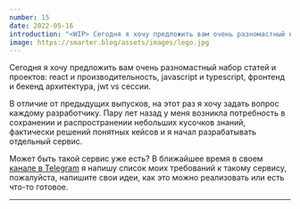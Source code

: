 ```yaml
---
number: 15
date: 2022-05-16
introduction: "<WIP> Сегодня я хочу предложить вам очень разномастный набор статей и проектов: react и производительность, javascript и typescript, фронтенд и бекенд архитектура, jwt vs сессии."
image: https://smarter.blog/assets/images/lego.jpg
---
```


Сегодня я хочу предложить вам очень разномастный набор статей и проектов: react и производительность, javascript и typescript, фронтенд и бекенд архитектура, jwt vs сессии.

В отличие от предыдущих выпусков, на этот раз я хочу задать вопрос каждому разработчику. Пару лет назад у меня возникла потребность в сохранении и распространении небольших кусочков знаний, фактически решений понятных кейсов и я начал разрабатывать отдельный сервис.

Может быть такой сервис уже есть? В ближайшее время в своем [канале в Telegram](https://t.me/sergeysova/560) я напишу список моих требований к такому сервису, пожалуйста, напишите свои идеи, как это можно реализовать или есть что-то готовое.

<hr />
